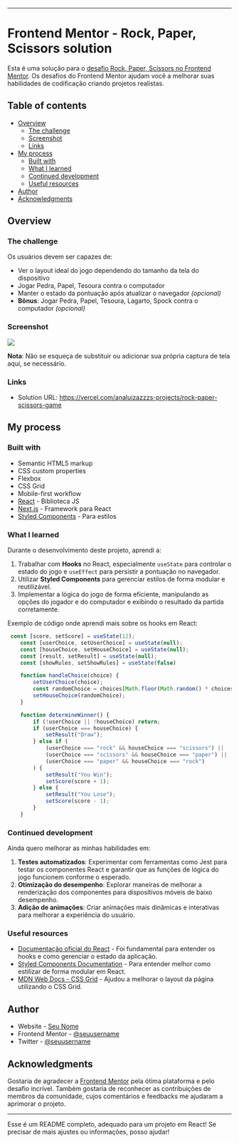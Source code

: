
---

# Frontend Mentor - Rock, Paper, Scissors solution

Esta é uma solução para o [desafio Rock, Paper, Scissors no Frontend Mentor](https://www.frontendmentor.io/challenges/rock-paper-scissors-game-pTgwgvgH). Os desafios do Frontend Mentor ajudam você a melhorar suas habilidades de codificação criando projetos realistas.

## Table of contents

- [Overview](#overview)
  - [The challenge](#the-challenge)
  - [Screenshot](#screenshot)
  - [Links](#links)
- [My process](#my-process)
  - [Built with](#built-with)
  - [What I learned](#what-i-learned)
  - [Continued development](#continued-development)
  - [Useful resources](#useful-resources)
- [Author](#author)
- [Acknowledgments](#acknowledgments)

## Overview

### The challenge

Os usuários devem ser capazes de:

- Ver o layout ideal do jogo dependendo do tamanho da tela do dispositivo
- Jogar Pedra, Papel, Tesoura contra o computador
- Manter o estado da pontuação após atualizar o navegador _(opcional)_
- **Bônus**: Jogar Pedra, Papel, Tesoura, Lagarto, Spock contra o computador _(opcional)_

### Screenshot

![](./screenshot.jpg)

**Nota**: Não se esqueça de substituir ou adicionar sua própria captura de tela aqui, se necessário.

### Links

- Solution URL: https://vercel.com/analuizazzzs-projects/rock-paper-scissors-game

## My process

### Built with

- Semantic HTML5 markup
- CSS custom properties
- Flexbox
- CSS Grid
- Mobile-first workflow
- [React](https://reactjs.org/) - Biblioteca JS
- [Next.js](https://nextjs.org/) - Framework para React
- [Styled Components](https://styled-components.com/) - Para estilos

### What I learned

Durante o desenvolvimento deste projeto, aprendi a:

1. Trabalhar com **Hooks** no React, especialmente `useState` para controlar o estado do jogo e `useEffect` para persistir a pontuação no navegador.
2. Utilizar **Styled Components** para gerenciar estilos de forma modular e reutilizável.
3. Implementar a lógica do jogo de forma eficiente, manipulando as opções do jogador e do computador e exibindo o resultado da partida corretamente.

Exemplo de código onde aprendi mais sobre os hooks em React:

```js
 const [score, setScore] = useState(12);
    const [userChoice, setUserChoice] = useState(null);
    const [houseChoice, setHouseChoice] = useState(null);
    const [result, setResult] = useState(null);
    const [showRules, setShowRules] = useState(false)

    function handleChoice(choice) {
        setUserChoice(choice);
        const randomChoice = choices[Math.floor(Math.random() * choices.length)];
        setHouseChoice(randomChoice);
    }

    function determineWinner() {
        if (!userChoice || !houseChoice) return;
        if (userChoice === houseChoice) {
            setResult("Draw");
        } else if (
            (userChoice === "rock" && houseChoice === "scissors") ||
            (userChoice === "scissors" && houseChoice === "paper") ||
            (userChoice === "paper" && houseChoice === "rock")
        ) {
            setResult("You Win");
            setScore(score + 1);
        } else {
            setResult("You Lose");
            setScore(score - 1);
        }
    }
```

### Continued development

Ainda quero melhorar as minhas habilidades em:

1. **Testes automatizados**: Experimentar com ferramentas como Jest para testar os componentes React e garantir que as funções de lógica do jogo funcionem conforme o esperado.
2. **Otimização do desempenho**: Explorar maneiras de melhorar a renderização dos componentes para dispositivos móveis de baixo desempenho.
3. **Adição de animações**: Criar animações mais dinâmicas e interativas para melhorar a experiência do usuário.

### Useful resources

- [Documentação oficial do React](https://reactjs.org/docs/getting-started.html) - Foi fundamental para entender os hooks e como gerenciar o estado da aplicação.
- [Styled Components Documentation](https://styled-components.com/docs) - Para entender melhor como estilizar de forma modular em React.
- [MDN Web Docs - CSS Grid](https://developer.mozilla.org/en-US/docs/Web/CSS/CSS_Grid_Layout) - Ajudou a melhorar o layout da página utilizando o CSS Grid.

## Author

- Website - [Seu Nome](https://www.seu-site.com)
- Frontend Mentor - [@seuusername](https://www.frontendmentor.io/profile/seuusername)
- Twitter - [@seuusername](https://www.twitter.com/seuusername)

## Acknowledgments

Gostaria de agradecer a [Frontend Mentor](https://www.frontendmentor.io/) pela ótima plataforma e pelo desafio incrível. Também gostaria de reconhecer as contribuições de membros da comunidade, cujos comentários e feedbacks me ajudaram a aprimorar o projeto.

---

Esse é um README completo, adequado para um projeto em React! Se precisar de mais ajustes ou informações, posso ajudar!
